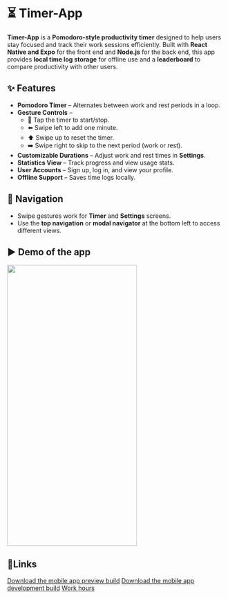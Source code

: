 # ⏳ Timer-App

**Timer-App** is a **Pomodoro-style productivity timer** designed to help users stay focused and track their work sessions efficiently. Built with **React Native and Expo** for the front end and **Node.js** for the back end, this app provides **local time log storage** for offline use and a **leaderboard** to compare productivity with other users.

## ✨ Features

-   **Pomodoro Timer** – Alternates between work and rest periods in a loop.
-   **Gesture Controls** –
    -   🏁 Tap the timer to start/stop.
    -   ⬅️ Swipe left to add one minute.
    -   ⬆️ Swipe up to reset the timer.
    -   ➡️ Swipe right to skip to the next period (work or rest).
-   **Customizable Durations** – Adjust work and rest times in **Settings**.
-   **Statistics View** – Track progress and view usage stats.
-   **User Accounts** – Sign up, log in, and view your profile.
-   **Offline Support** – Saves time logs locally.

## 📱 Navigation

-   Swipe gestures work for **Timer** and **Settings** screens.
-   Use the **top navigation** or **modal navigator** at the bottom left to access different views.

## ▶️ Demo of the app

<img src="https://github.com/aitoAarni/Timer-App/blob/main/appDemo.gif" width="300" height="650">

## 🔗Links

[Download the mobile app preview build](https://expo.dev/accounts/isovertti/projects/timerFront/builds/c9cfadde-0830-4e03-aa90-e69704bf9f9a)
[Download the mobile app development build](https://expo.dev/accounts/isovertti/projects/timerFront/builds/738eaf96-4906-4a7b-b736-d41b5f218975)
[Work hours](hours.md)
